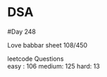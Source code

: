 # DSA

#Day 248

Love babbar sheet
    108/450
    
leetcode Questions   
easy : 106
medium: 125
hard: 13


